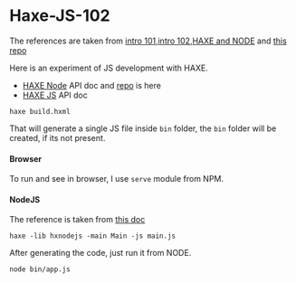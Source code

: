 Haxe-JS-102
============

 The references are taken from [intro 101][1],[intro 102][2],[HAXE and NODE][3] and [this repo][4]

Here is an experiment of JS development with HAXE.

 - [HAXE Node][7] API doc and [repo][6] is here
 - [HAXE JS][6] API doc


```
haxe build.hxml
```

That will generate a single JS file inside `bin` folder, the `bin` folder will be created, if its not present.

#### Browser
 To run and see in browser, I use `serve` module from NPM.

#### NodeJS
 The reference is taken from [this doc][5]          

```
haxe -lib hxnodejs -main Main -js main.js
```

After generating the code, just run it from NODE.

```
node bin/app.js
```



[1]: https://saumya.github.io/ray/articles/47/
[2]: https://saumya.github.io/ray/articles/48/
[3]: https://saumya.github.io/ray/articles/50/
[4]: https://github.com/saumya/HAXE-JS101
[5]: https://github.com/HaxeFoundation/hxnodejs
[6]: http://api.haxe.org/js/
[7]: http://haxefoundation.github.io/hxnodejs/js/Node.html